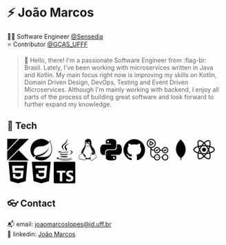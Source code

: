 # :zap: João Marcos

:technologist: Software Engineer [@Sensedia]()  
:star: Contributor [@GCAS_UFFF](https://github.com/GCAS-UFF)  

> :brain: Hello, there! I'm a passionate Software Engineer from :flag-br: Brasil. Lately, I've been working with microservices written in Java and Kotlin. My main focus right now is improving my skills on Kotlin, Domain Driven Design, DevOps, Testing and Event Driven Microservices. Although I'm mainly working with backend, I enjoy all parts of the process of building great software and look forward to further expand my knowledge.

## :wrench: Tech

<img src="assets/kotlin.svg" alt="drawing" width="50"/>
<img src="assets/spring.svg" alt="drawing" width="50"/>
<img src="assets/java.svg" alt="drawing" width="50"/>
<img src="assets/linux.svg" alt="drawing" width="50"/>
<img src="assets/python.svg" alt="drawing" width="50"/>
<img src="assets/github.svg" alt="drawing" width="50"/>
<img src="assets/githubactions.svg" alt="drawing" width="50"/>
<img src="assets/mongodb.svg" alt="drawing" width="50"/>
<img src="assets/react.svg" alt="drawing" width="50"/>
<img src="assets/html5.svg" alt="drawing" width="50"/>
<img src="assets/css3.svg" alt="drawing" width="50"/>
<img src="assets/typescript.svg" alt="drawing" width="50"/>

## :eyeglasses: Contact

:mailbox_with_mail: email: [joaomarcoslopes@id.uff.br](mailto:joaomarcoslopes@id.uff.br)  
:link: linkedin: [João Marcos](https://bit.ly/JMQLink)
